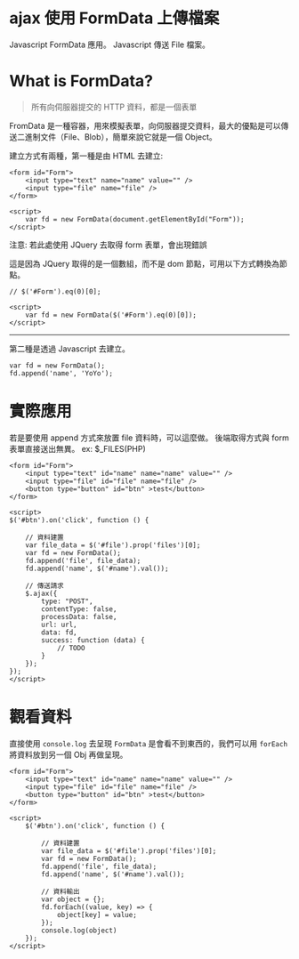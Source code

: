 # ajax 使用 FormData 上傳檔案

Javascript FormData 應用。
Javascript 傳送 File 檔案。

<!--more-->

# What is FormData?

> 所有向伺服器提交的 HTTP 資料，都是一個表單

FromData 是一種容器，用來模擬表單，向伺服器提交資料，最大的優點是可以傳送二進制文件（File、Blob），簡單來說它就是一個 Object。


建立方式有兩種，第一種是由 HTML 去建立:
```
<form id="Form">
    <input type="text" name="name" value="" />
    <input type="file" name="file" />
</form>

<script>
    var fd = new FormData(document.getElementById("Form"));
</script>

```

注意: 若此處使用 JQuery 去取得 form 表單，會出現錯誤

這是因為 JQuery 取得的是一個數組，而不是 dom 節點，可用以下方式轉換為節點。
```
// $('#Form').eq(0)[0];

<script>
    var fd = new FormData($('#Form').eq(0)[0]);
</script>
```

---
第二種是透過 Javascript 去建立。
```
var fd = new FormData();
fd.append('name', 'YoYo');
```

# 實際應用	
若是要使用 append 方式來放置 file 資料時，可以這麼做。 後端取得方式與 form 表單直接送出無異。
ex: $_FILES(PHP)
```
<form id="Form">
    <input type="text" id="name" name="name" value="" />
    <input type="file" id="file" name="file" />
    <button type="button" id="btn" >test</button>
</form>

<script>
$('#btn').on('click', function () {

    // 資料建置
    var file_data = $('#file').prop('files')[0];
    var fd = new FormData();
    fd.append('file', file_data);
    fd.append('name', $('#name').val());

    // 傳送請求
    $.ajax({
        type: "POST",
        contentType: false,
        processData: false,
        url: url,
        data: fd,
        success: function (data) {
            // TODO
        }
    });
});
</script>

```

# 觀看資料
直接使用 `console.log` 去呈現 `FormData` 是會看不到東西的，我們可以用 `forEach
` 將資料放到另一個 Obj 再做呈現。
```
<form id="Form">
    <input type="text" id="name" name="name" value="" />
    <input type="file" id="file" name="file" />
    <button type="button" id="btn" >test</button>
</form>

<script>
    $('#btn').on('click', function () {
        
        // 資料建置
        var file_data = $('#file').prop('files')[0];
        var fd = new FormData();
        fd.append('file', file_data);
        fd.append('name', $('#name').val());

        // 資料輸出
        var object = {};
        fd.forEach((value, key) => {
            object[key] = value;
        });
        console.log(object)
    });
</script>
```

